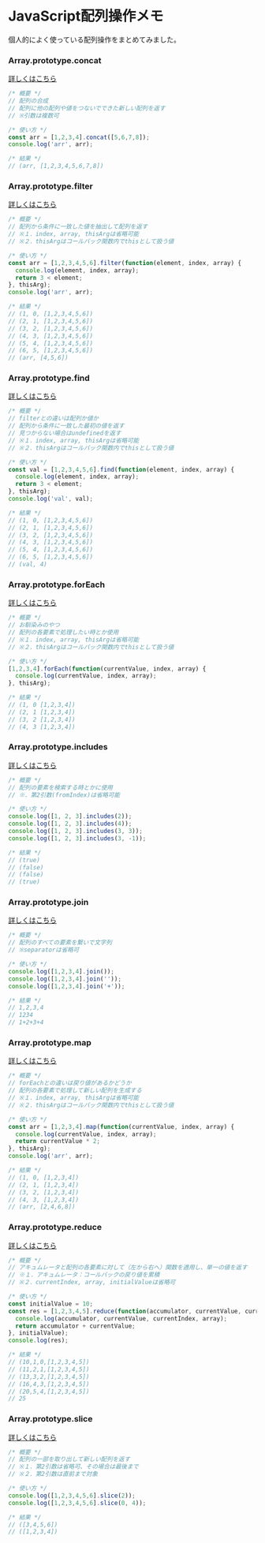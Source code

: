 # JavaScript配列操作メモ
個人的によく使っている配列操作をまとめてみました。

### Array.prototype.concat
[詳しくはこちら](https://developer.mozilla.org/ja/docs/Web/JavaScript/Reference/Global_Objects/Array/map)
```javascript
/* 概要 */
// 配列の合成
// 配列に他の配列や値をつないでできた新しい配列を返す
// ※引数は複数可

/* 使い方 */
const arr = [1,2,3,4].concat([5,6,7,8]);
console.log('arr', arr);

/* 結果 */
// (arr, [1,2,3,4,5,6,7,8])
```

### Array.prototype.filter
[詳しくはこちら](https://developer.mozilla.org/ja/docs/Web/JavaScript/Reference/Global_Objects/Array/filter)
```javascript
/* 概要 */
// 配列から条件に一致した値を抽出して配列を返す
// ※１．index, array, thisArgは省略可能
// ※２．thisArgはコールバック関数内でthisとして扱う値

/* 使い方 */
const arr = [1,2,3,4,5,6].filter(function(element, index, array) {
  console.log(element, index, array);
  return 3 < element;
}, thisArg);
console.log('arr', arr);

/* 結果 */
// (1, 0, [1,2,3,4,5,6])
// (2, 1, [1,2,3,4,5,6])
// (3, 2, [1,2,3,4,5,6])
// (4, 3, [1,2,3,4,5,6])
// (5, 4, [1,2,3,4,5,6])
// (6, 5, [1,2,3,4,5,6])
// (arr, [4,5,6])
```

### Array.prototype.find
[詳しくはこちら](https://developer.mozilla.org/ja/docs/Web/JavaScript/Reference/Global_Objects/Array/find)
```javascript
/* 概要 */
// filterとの違いは配列か値か
// 配列から条件に一致した最初の値を返す
// 見つからない場合はundefinedを返す
// ※１．index, array, thisArgは省略可能
// ※２．thisArgはコールバック関数内でthisとして扱う値

/* 使い方 */
const val = [1,2,3,4,5,6].find(function(element, index, array) {
  console.log(element, index, array);
  return 3 < element;
}, thisArg);
console.log('val', val);

/* 結果 */
// (1, 0, [1,2,3,4,5,6])
// (2, 1, [1,2,3,4,5,6])
// (3, 2, [1,2,3,4,5,6])
// (4, 3, [1,2,3,4,5,6])
// (5, 4, [1,2,3,4,5,6])
// (6, 5, [1,2,3,4,5,6])
// (val, 4)
```

### Array.prototype.forEach
[詳しくはこちら](https://developer.mozilla.org/ja/docs/Web/JavaScript/Reference/Global_Objects/Array/forEach)
```javascript
/* 概要 */
// お馴染みのやつ
// 配列の各要素で処理したい時とか使用
// ※１．index, array, thisArgは省略可能
// ※２．thisArgはコールバック関数内でthisとして扱う値

/* 使い方 */
[1,2,3,4].forEach(function(currentValue, index, array) {
  console.log(currentValue, index, array);
}, thisArg);

/* 結果 */
// (1, 0 [1,2,3,4])
// (2, 1 [1,2,3,4])
// (3, 2 [1,2,3,4])
// (4, 3 [1,2,3,4])
```

### Array.prototype.includes
[詳しくはこちら](https://developer.mozilla.org/ja/docs/Web/JavaScript/Reference/Global_Objects/Array/includes)
```javascript
/* 概要 */
// 配列の要素を検索する時とかに使用
// ※．第2引数(fromIndex)は省略可能

/* 使い方 */
console.log([1, 2, 3].includes(2));
console.log([1, 2, 3].includes(4));
console.log([1, 2, 3].includes(3, 3));
console.log([1, 2, 3].includes(3, -1));

/* 結果 */
// (true)
// (false)
// (false)
// (true)
```

### Array.prototype.join
[詳しくはこちら](https://developer.mozilla.org/ja/docs/Web/JavaScript/Reference/Global_Objects/Array/join)
```javascript
/* 概要 */
// 配列のすべての要素を繋いで文字列
// ※separatorは省略可

/* 使い方 */
console.log([1,2,3,4].join());
console.log([1,2,3,4].join(''));
console.log([1,2,3,4].join('+'));

/* 結果 */
// 1,2,3,4
// 1234
// 1+2+3+4
```

### Array.prototype.map
[詳しくはこちら](https://developer.mozilla.org/ja/docs/Web/JavaScript/Reference/Global_Objects/Array/map)
```javascript
/* 概要 */
// forEachとの違いは戻り値があるかどうか
// 配列の各要素で処理して新しい配列を生成する
// ※１．index, array, thisArgは省略可能
// ※２．thisArgはコールバック関数内でthisとして扱う値

/* 使い方 */
const arr = [1,2,3,4].map(function(currentValue, index, array) {
  console.log(currentValue, index, array);
  return currentValue * 2;
}, thisArg);
console.log('arr', arr);

/* 結果 */
// (1, 0, [1,2,3,4])
// (2, 1, [1,2,3,4])
// (3, 2, [1,2,3,4])
// (4, 3, [1,2,3,4])
// (arr, [2,4,6,8])
```

### Array.prototype.reduce
[詳しくはこちら](https://developer.mozilla.org/ja/docs/Web/JavaScript/Reference/Global_Objects/Array/reduce)
```javascript
/* 概要 */
// アキュムレータと配列の各要素に対して（左から右へ）関数を適用し、単一の値を返す
// ※１．アキュムレータ：コールバックの戻り値を累積
// ※２．currentIndex, array, initialValueは省略可

/* 使い方 */
const initialValue = 10;
const res = [1,2,3,4,5].reduce(function(accumulator, currentValue, currentIndex, array) {
  console.log(accumulator, currentValue, currentIndex, array);
  return accumulator + currentValue;
}, initialValue);
console.log(res);

/* 結果 */
// (10,1,0,[1,2,3,4,5])
// (11,2,1,[1,2,3,4,5])
// (13,3,2,[1,2,3,4,5])
// (16,4,3,[1,2,3,4,5])
// (20,5,4,[1,2,3,4,5])
// 25
```

### Array.prototype.slice
[詳しくはこちら](https://developer.mozilla.org/ja/docs/Web/JavaScript/Reference/Global_Objects/Array/slice)
```javascript
/* 概要 */
// 配列の一部を取り出して新しい配列を返す
// ※１．第2引数は省略可、その場合は最後まで
// ※２．第2引数は直前まで対象

/* 使い方 */
console.log([1,2,3,4,5,6].slice(2));
console.log([1,2,3,4,5,6].slice(0, 4));

/* 結果 */
// ([3,4,5,6])
// ([1,2,3,4])
```

